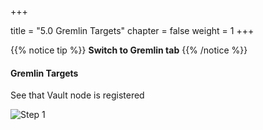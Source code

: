 +++

title = "5.0 Gremlin Targets"
chapter = false
weight = 1
+++

{{% notice tip %}}
__Switch to Gremlin tab__
{{% /notice %}}

#### Gremlin Targets

See that Vault node is registered


![Step 1](/images/lab4/gremlin_dashnoard_targets.png)
